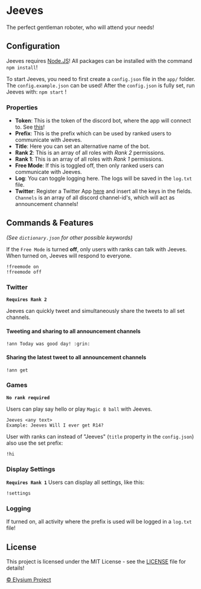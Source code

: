 # Jeeves
The perfect gentleman roboter, who will attend your needs!

## Configuration
Jeeves requires [Node.JS](https://nodejs.org/en/)! All packages can be installed with the command `npm install`!

To start Jeeves, you need to first create a `config.json` file in the `app/` folder. The `config.example.json` can be used! After the `config.json` is fully set, run Jeeves with: `npm start` !

### Properties
* **Token**: This is the token of the discord bot, where the app will connect to. See [this](https://discordapp.com/developers/applications/me)!
* **Prefix**: This is the prefix which can be used by ranked users to communicate with Jeeves.
* **Title**: Here you can set an alternative name of the bot.
* **Rank 2**: This is an array of all roles with *Rank 2* permissions.
* **Rank 1**: This is an array of all roles with *Rank 1* permissions.
* **Free Mode**: If this is toggled off, then only ranked users can communicate with Jeeves.
* **Log**: You can toggle logging here. The logs will be saved in the `log.txt` file.
* **Twitter**: Register a Twitter App [here](https://apps.twitter.com) and insert all the keys in the fields. `Channels` is an array of all discord channel-id's, which will act as announcement channels!

## Commands & Features
*(See `dictionary.json` for other possible keywords)*

If the `Free Mode` is turned **off**, only users with ranks can talk with Jeeves. When turned on, Jeeves will respond to everyone.
```
!freemode on
!freemode off
```
### Twitter
**`Requires Rank 2`**

Jeeves can quickly tweet and simultaneously share the tweets to all set channels.

#### Tweeting and sharing to all announcement channels
```
!ann Today was good day! :grin:
```
#### Sharing the latest tweet to all announcement channels
```
!ann get
```
### Games
**`No rank required`**

Users can play say hello or play `Magic 8 ball` with Jeeves.
```
Jeeves <any text>
Example: Jeeves Will I ever get R14?
```
User with ranks can instead of "Jeeves" (`title` property in the `config.json`) also use the set prefix:
```
!hi
```

### Display Settings
**`Requires Rank 1`**
Users can display all settings, like this:
```
!settings
```

### Logging
If turned on, all activity where the prefix is used will be logged in a `log.txt` file!

## License
This project is licensed under the MIT License - see the [LICENSE](./LICENSE) file for details!

[© Elysium Project](https://www.elysium-project.org)